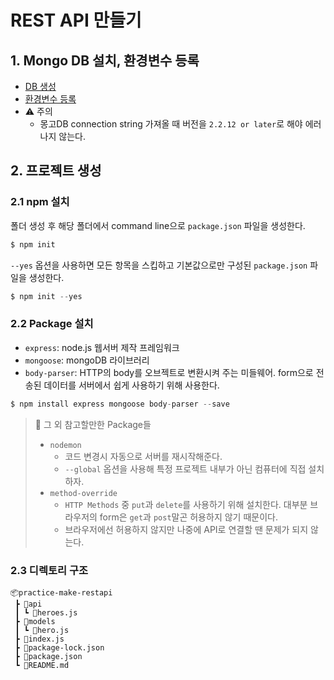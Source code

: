 # REST API 만들기

## 1. Mongo DB 설치, 환경변수 등록
- [DB 생성](https://www.a-mean-blog.com/ko/blog/%EB%8B%A8%ED%8E%B8%EA%B0%95%EC%A2%8C/_/mongoDB-Atlas-%EA%B0%80%EC%9E%85-%EB%B0%A9%EB%B2%95-%EB%AC%B4%EB%A3%8C-mongo-DB-%ED%81%B4%EB%9D%BC%EC%9A%B0%EB%93%9C-%EC%84%9C%EB%B9%84%EC%8A%A4)
- [환경변수 등록](https://www.a-mean-blog.com/ko/blog/Node-JS-%EC%B2%AB%EA%B1%B8%EC%9D%8C/%EC%A3%BC%EC%86%8C%EB%A1%9D-%EB%A7%8C%EB%93%A4%EA%B8%B0/Environment-Variable-%ED%99%98%EA%B2%BD%EB%B3%80%EC%88%98)
- ⚠ 주의 
  - 몽고DB connection string 가져올 때 버전을 `2.2.12 or later`로 해야 에러나지 않는다.


## 2. 프로젝트 생성
### 2.1 npm 설치
폴더 생성 후 해당 폴더에서 command line으로 `package.json` 파일을 생성한다.

```javascript
$ npm init
```

`--yes` 옵션을 사용하면 모든 항목을 스킵하고 기본값으로만 구성된 `package.json` 파일을 생성한다.     

```javascript
$ npm init --yes
```

### 2.2 Package 설치
- `express`: node.js 웹서버 제작 프레임워크
- `mongoose`: mongoDB 라이브러리
- `body-parser`: HTTP의 body를 오브젝트로 변환시켜 주는 미들웨어. form으로 전송된 데이터를 서버에서 쉽게 사용하기 위해 사용한다.
 
```javascript
$ npm install express mongoose body-parser --save
```

> 📌 그 외 참고할만한 Package들 
> - `nodemon`
>   - 코드 변경시 자동으로 서버를 재시작해준다. 
>   - `--global` 옵션을 사용해 특정 프로젝트 내부가 아닌 컴퓨터에 직접 설치하자. 
> - `method-override` 
>   - `HTTP Methods` 중 `put`과 `delete`를 사용하기 위해 설치한다. 대부분 브라우저의 form은 `get`과 `post`말곤 허용하지 않기 때문이다. 
>   - 브라우저에선 허용하지 않지만 나중에 API로 연결할 땐 문제가 되지 않는다.    

### 2.3 디렉토리 구조 
```
📦practice-make-restapi
 ┣ 📂api
 ┃ ┗ 📜heroes.js
 ┣ 📂models
 ┃ ┗ 📜hero.js
 ┣ 📜index.js
 ┣ 📜package-lock.json
 ┣ 📜package.json
 ┗ 📜README.md
```

